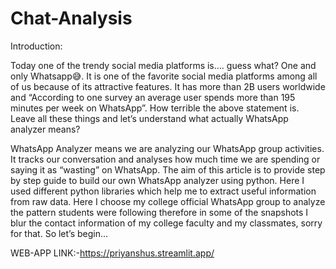 # Chat-Analysis
Introduction:

Today one of the trendy social media platforms is…. guess what? One and only Whatsapp😅. It is one of the favorite social media platforms among all of us because of its attractive features. It has more than 2B users worldwide and “According to one survey an average user spends more than 195 minutes per week on WhatsApp”. How terrible the above statement is. Leave all these things and let’s understand what actually WhatsApp analyzer means?

WhatsApp Analyzer means we are analyzing our WhatsApp group activities. It tracks our conversation and analyses how much time we are spending or saying it as “wasting” on WhatsApp. The aim of this article is to provide step by step guide to build our own WhatsApp analyzer using python. Here I used different python libraries which help me to extract useful information from raw data. Here I choose my college official WhatsApp group to analyze the pattern students were following therefore in some of the snapshots I blur the contact information of my college faculty and my classmates, sorry for that. So let’s begin…

WEB-APP LINK:-https://priyanshus.streamlit.app/
